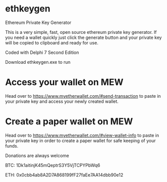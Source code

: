 # ethkeygen
Ethereum Private Key Generator

This is a very simple, fast, open source ethereum private key generator. 
If you need a wallet quickly just click the generate button and your private key will be copied to clipboard and ready for use. 

Coded with Delphi 7 Second Edition

Download ethkeygen.exe to run

# Access your wallet on MEW
Head over to https://www.myetherwallet.com/#send-transaction to paste in your private key and access your newly created wallet.

# Create a paper wallet on MEW
Head over to https://www.myetherwallet.com/#view-wallet-info to paste in your private key in order to create a paper wallet for safe keeping of your funds.



Donations are always welcome

BTC: 1Dk1aitinjK45mQeptrS3Y5VjTCPYPbWq6

ETH: 0x0cbb4ab8A2D7A868199fF27faEe7AA14dbb90e12
